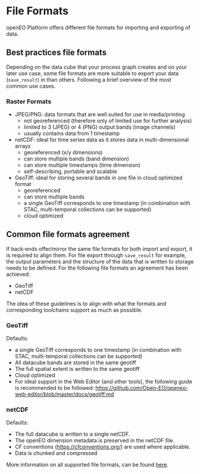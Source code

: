 # File Formats

openEO Platform offers different file formats for importing and exporting of data.

## Best practices file formats
Depending on the data cube that your process graph creates and on your later use case, some file formats are more suitable to export your data (`save_result`) in than others. Following a brief overview of the most common use cases.

### Raster Formats
- JPEG/PNG: data formats that are well suited for use in media/printing
  - not georeferenced (therefore only of limited use for further analysis)
  - limited to 3 (JPEG) or 4 (PNG) output bands (image channels)
  - usually contains data from 1 timestamp
- netCDF: ideal for time series data as it stores data in multi-dimensional arrays
  - georeferenced (x/y dimensions)
  - can store multiple bands (band dimension)
  - can store multiple timestamps (time dimension)
  - self-describing, portable and scalable
- GeoTiff: ideal for storing several bands in one file in cloud optimized format
  - georeferenced
  - can store multiple bands
  - a single GeoTiff corresponds to one timestamp (in combination with STAC, multi-temporal collections can be supported)
  - cloud optimized

## Common file formats agreement 
If back-ends offer/mirror the same file formats for both import and export, it is required to align them.
For file export through `save_result` for example, the output parameters and the structure of the data that is written to storage needs to be defined.
For the following file formats an agreement has been achieved:

- GeoTiff
- netCDF

The idea of these guidelines is to align with what the formats and corresponding toolchains support as much as possible. 

### GeoTiff
Defaults:
- a single GeoTiff corresponds to one timestamp (in combination with STAC, multi-temporal collections can be supported)
- All datacube bands are stored in the same geotiff
- The full spatial extent is written to the same geotiff
- Cloud optimized
- For ideal support in the Web Editor (and other tools), the following guide is recommended to be followed: <https://github.com/Open-EO/openeo-web-editor/blob/master/docs/geotiff.md>

### netCDF
Defaults: 
- The full datacube is written to a single netCDF.
- The openEO dimension metadata is preserved in the netCDF file. 
- CF conventions (https://cfconventions.org/) are used where applicable.
- Data is chunked and compressed

More information on all supported file formats, can be found [here](../../file-formats).